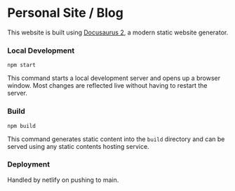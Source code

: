 # Personal Site / Blog

This website is built using [Docusaurus 2](https://docusaurus.io/), a modern static website generator.


### Local Development

```
npm start
```

This command starts a local development server and opens up a browser window. Most changes are reflected live without having to restart the server.

### Build

```
npm build
```

This command generates static content into the `build` directory and can be served using any static contents hosting service.

### Deployment

Handled by netlify on pushing to main.
